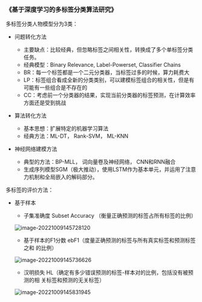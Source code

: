 

### 《基于深度学习的多标签分类算法研究》

多标签分类人物模型分为3类：

- 问题转化方法
  - 主要缺点：比较经典，但忽略标签之间相关性，转换成了多个单标签分类任务。
  - 经典模型：Binary Relevance, Label-Powerset, Classifier Chains
  - BR：每一个标签都是一个二元分类器，当标签过多的时候，算力耗费大
  - LP：标签组合看成全新的分类类别，可以建模标签组合的相关性，但是有可能有一些组合是不存在的
  - CC：考虑前一个分类器的结果，实现当前分类器的标签预测，在计算效率方面还是受到挑战

- 算法转化方法
  - 基本思想：扩展特定的机器学习算法
  - 经典方法：ML-DT， Rank-SVM， ML-KNN

- 神经网络建模方法
  - 典型的方法：BP-MLL， 词向量卷及神经网络， CNN和RNN融合
  - 生成序列模型SGM（极大推动），使用LSTM作为基本单元，并运用了注意力机制和全局嵌入的解码部分。



多标签的评价方法：

- 基于样本

  - 子集准确度 Subset Accuracy （衡量正确预测的标签占所有标签的比例）

  ![image-20221009145728120](/home/PJLAB/liangyiwen/Even/readingNotes/Multi-label-research/assets/image-20221009145728120.png)

  - 基于样本的F1分数 ebF1（度量正确预测的标签与所有真实标签和预测标签之和
    的比例）

  ![image-20221009145736626](/home/PJLAB/liangyiwen/Even/readingNotes/Multi-label-research/assets/image-20221009145736626.png)

  - 汉明损失  HL（确定有多少错误预测的标签-样本对的比例，包括没有被预测的相
    关标签和预测的无关标签）

  ![image-20221009145831945](/home/PJLAB/liangyiwen/Even/readingNotes/Multi-label-research/assets/image-20221009145831945.png)